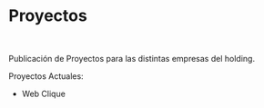 # **Proyectos**

&nbsp;

Publicación de Proyectos para las distintas empresas del holding.

Proyectos Actuales:

- Web Clique

